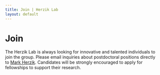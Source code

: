 ```yaml
---
title: Join | Herzik Lab
layout: default
---
```


 <div class="container">
  <div class="row">
    <div class="col-md-2">
    </div>
      <div class="col-md-8">
        <h1 class="page-title">Join</h1>
        The Herzik Lab is always looking for innovative and talented individuals to join the group. Please email inquiries about postdoctoral positions directly to <a href="mailto:mherzik@ucsd.edu">Mark Herzik</a>. Candidates will be strongly encouraged to apply for fellowships to support their research.
      </div>
    <div class="col-md-2">
    </div>
  </div>
</div>
